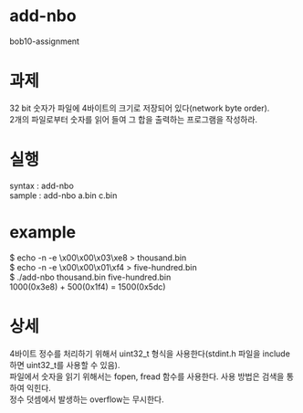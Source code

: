 # add-nbo
bob10-assignment

# 과제
32 bit 숫자가 파일에 4바이트의 크기로 저장되어 있다(network byte order). <br>
2개의 파일로부터 숫자를 읽어 들여 그 합을 출력하는 프로그램을 작성하라.

# 실행
syntax : add-nbo <file1> <file2> <br>
sample : add-nbo a.bin c.bin

# example
$ echo -n -e \\x00\\x00\\x03\\xe8 > thousand.bin <br>
$ echo -n -e \\x00\\x00\\x01\\xf4 > five-hundred.bin <br>
$ ./add-nbo thousand.bin five-hundred.bin <br>
1000(0x3e8) + 500(0x1f4) = 1500(0x5dc) 

# 상세
4바이트 정수를 처리하기 위해서 uint32_t 형식을 사용한다(stdint.h 파일을 include하면 uint32_t를 사용할 수 있음). <br>
파일에서 숫자을 읽기 위해서는 fopen, fread 함수를 사용한다. 사용 방법은 검색을 통하여 익힌다. <br>
정수 덧셈에서 발생하는 overflow는 무시한다.
